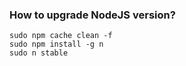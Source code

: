 ### How to upgrade NodeJS version?
```
sudo npm cache clean -f  
sudo npm install -g n
sudo n stable
```
